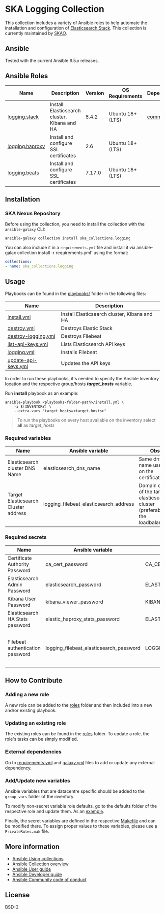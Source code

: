 # SKA Logging Collection

This collection includes a variety of Ansible roles to help automate the installation and configuration of [Elasticsearch Stack](https://www.elastic.co/elastic-stack/).
This collection is currently maintained by [SKAO](https://www.skao.int/).

## Ansible

Tested with the current Ansible 6.5.x releases.

## Ansible Roles
| Name | Description | Version | OS Requirements | Dependencies |
| ---- | ----------- | ------- | --- | ---|
| [logging.stack](https://gitlab.com/ska-telescope/sdi/ska-ser-ansible-collections/-/tree/main/ansible_collections/ska_collections/logging/roles/stack) | Install Elasticsearch cluster, Kibana and HA | 8.4.2 | Ubuntu 18+ (LTS) | [common.certs](https://gitlab.com/ska-telescope/sdi/ska-ser-ansible-collections/-/tree/main/ansible_collections/ska_collections/common/roles/certs) |
| [logging.haproxy](https://gitlab.com/ska-telescope/sdi/ska-ser-ansible-collections/-/tree/main/ansible_collections/ska_collections/logging/roles/haproxy) | Install and configure SSL certificates | 2.6 | Ubuntu 18+ (LTS) | |
| [logging.beats](https://gitlab.com/ska-telescope/sdi/ska-ser-ansible-collections/-/tree/main/ansible_collections/ska_collections/logging/roles/beats) | Install and configure SSL certificates | 7.17.0 | Ubuntu 18+ (LTS) | |

## Installation

### SKA Nexus Repository

Before using the collection, you need to install the collection with the `ansible-galaxy` CLI:

    ansible-galaxy collection install ska_collections.logging

You can also include it in a `requirements.yml` file and install it via ansible-galax collection install -r requirements.yml` using the format:

```yaml
collections:
- name: ska_collections.logging
```

## Usage

Playbooks can be found in the [playbooks/](https://gitlab.com/ska-telescope/sdi/ska-ser-ansible-collections/-/tree/main/ansible_collections/ska_collections/logging/playbooks) folder in the following files:

| Name | Description |
| ---- | ----------- |
| [install.yml](https://gitlab.com/ska-telescope/sdi/ska-ser-ansible-collections/-/blob/1441ec87eebf5e0ea3a579a25761449f7f853a94/ansible_collections/ska_collections/logging/playbooks/common.yml) | Install Elasticsearch cluster, Kibana and HA  |
| [destroy.yml](https://gitlab.com/ska-telescope/sdi/ska-ser-ansible-collections/-/blob/1441ec87eebf5e0ea3a579a25761449f7f853a94/ansible_collections/ska_collections/logging/playbooks/destroy.yml) | Destroys Elastic Stack |
| [destroy-logging.yml](https://gitlab.com/ska-telescope/sdi/ska-ser-ansible-collections/-/blob/1441ec87eebf5e0ea3a579a25761449f7f853a94/ansible_collections/ska_collections/logging/playbooks/destroy-logging.yml) | Destroys Filebeat |
| [list-api-keys.yml](https://gitlab.com/ska-telescope/sdi/ska-ser-ansible-collections/-/blob/1441ec87eebf5e0ea3a579a25761449f7f853a94/ansible_collections/ska_collections/logging/playbooks/list-api-keys.yml) | Lists Elasticsearch API keys |
| [logging.yml](https://gitlab.com/ska-telescope/sdi/ska-ser-ansible-collections/-/blob/1441ec87eebf5e0ea3a579a25761449f7f853a94/ansible_collections/ska_collections/logging/playbooks/logging.yml) | Installs Filebeat|
| [update-api-keys.yml](https://gitlab.com/ska-telescope/sdi/ska-ser-ansible-collections/-/blob/1441ec87eebf5e0ea3a579a25761449f7f853a94/ansible_collections/ska_collections/logging/playbooks/logging.yml) | Updates the API keys |

In order to run these playbooks, it's needed to specify the Ansible Inventory location and the respective group/hosts ***target_hosts*** variable.

Run **install** playbook as an example:
```
ansible-playbook <playbooks-folder-path>/install.yml \
	-i $(INVENTORY) \
	--extra-vars "target_hosts=<target-hosts>"
```

> To run the playbooks on every host available on the inventory select **all** as *target_hosts*

### Required variables

| Name | Ansible variable | Obs |
| ---- | ----------- | ----- |
| Elasticsearch cluster DNS Name | elasticsearch_dns_name | Same dns name used on the certificates |
| Target Elasticsearch Cluster address | logging_filebeat_elasticsearch_address | Domain or ip of the target elasticsearch cluster (preferably, the loadbalancer) |

### Required secrets

| Name | Ansible variable | ENV variable | Obs |
| ---- | ----------- | ------------ | ----- |
| Certificate Authority Password | ca_cert_password | CA_CERT_PASSWORD | |
| Elasticsearch Admin Password | elasticsearch_password | ELASTICSEARCH_PASSWORD | |
| Kibana User Password | kibana_viewer_password | KIBANA_VIEWER_PASSWORD | |
| Elasticsearch HA Stats password | elastic_haproxy_stats_password | ELASTIC_HAPROXY_STATS_PASSWORD | |
| Filebeat authentication password | logging_filebeat_elasticsearch_password | LOGGING_FILEBEAT_API_KEY | logging_filebeat_elasticsearch_auth_method: 'basic' -> Plain password <br><br> logging_filebeat_elasticsearch_auth_method: 'api-key' -> base64-decoded issued by `elasticsearch_api_keys`|

## How to Contribute

### Adding a new role
A new role can be added to the [roles](./roles/) folder and then included into a new and/or existing playbook.

### Updating an existing role
The existing roles can be found in the [roles](./roles/) folder. To update a role, the role's tasks can be simply modified.

### External dependencies
Go to [requirements.yml](../../../requirements.yml) and [galaxy.yml](./galaxy.yml) files to add or update any external dependency.

### Add/Update new variables
Ansible variables that are datacentre specific should be added to the `group_vars` folder of the inventory.

To modify non-secret variable role defaults, go to the defaults folder of the respective role and update them. As an [example](./roles/stack/defaults/main.yml).

Finally, the secret variables are defined in the respective [Makefile](../../../resources/jobs/logging.mk) and can be modified there. To assign proper values to these variables, please use a `PrivateRules.mak` file.

## More information

- [Ansible Using collections](https://docs.ansible.com/ansible/latest/user_guide/collections_using.html)
- [Ansible Collection overview](https://github.com/ansible-collections/overview)
- [Ansible User guide](https://docs.ansible.com/ansible/latest/user_guide/index.html)
- [Ansible Developer guide](https://docs.ansible.com/ansible/latest/dev_guide/index.html)
- [Ansible Community code of conduct](https://docs.ansible.com/ansible/latest/community/code_of_conduct.html)

## License

BSD-3.